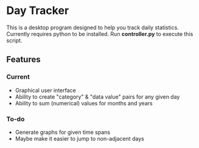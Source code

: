 # Day Tracker
This is a desktop program designed to help you track daily statistics. Currently requires python to be installed. Run **controller.py** to execute this script.

## Features
### Current
 * Graphical user interface
 * Ability to create "category" & "data value" pairs for any given day
 * Ability to sum (numerical) values for months and years

### To-do
 * Generate graphs for given time spans
 * Maybe make it easier to jump to non-adjacent days
